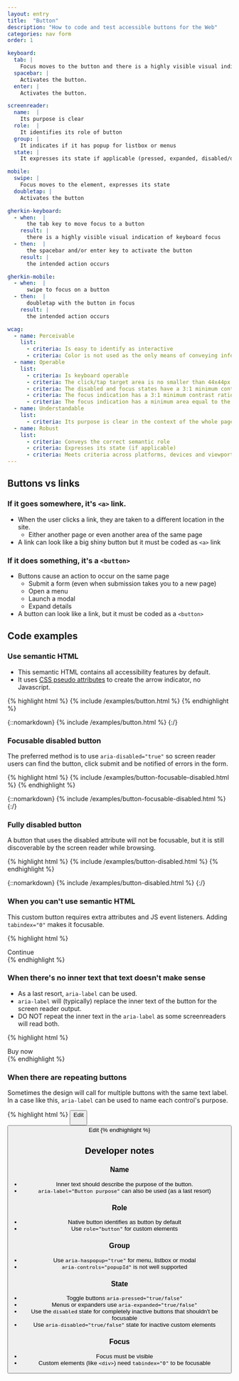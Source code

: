 ```yaml
---
layout: entry
title:  "Button"
description: "How to code and test accessible buttons for the Web"
categories: nav form
order: 1

keyboard:
  tab: |
    Focus moves to the button and there is a highly visible visual indication of keyboard focus
  spacebar: |
    Activates the button.
  enter: |
    Activates the button.

screenreader:
  name:  |
    Its purpose is clear
  role:  |
    It identifies its role of button
  group: |
    It indicates if it has popup for listbox or menus
  state: |
    It expresses its state if applicable (pressed, expanded, disabled/dimmed/unavailable)

mobile:
  swipe: |
    Focus moves to the element, expresses its state
  doubletap: |
    Activates the button

gherkin-keyboard: 
  - when:  |
      the tab key to move focus to a button
    result: |
      there is a highly visible visual indication of keyboard focus
  - then:  |
      the spacebar and/or enter key to activate the button
    result: |
      the intended action occurs

gherkin-mobile:
  - when:  |
      swipe to focus on a button
  - then:  |
      doubletap with the button in focus
    result: |
      the intended action occurs

wcag:
  - name: Perceivable
    list:
      - criteria: Is easy to identify as interactive
      - criteria: Color is not used as the only means of conveying information (error, success, pressed, expanded, etc)
  - name: Operable
    list:
      - criteria: Is keyboard operable
      - criteria: The click/tap target area is no smaller than 44x44px
      - criteria: The disabled and focus states have a 3:1 minimum contrast ratio against default
      - criteria: The focus indication has a 3:1 minimum contrast ratio against adjacent elements
      - criteria: The focus indication has a minimum area equal to the width of the element and 2px in height
  - name: Understandable
    list:
      - criteria: Its purpose is clear in the context of the whole page
  - name: Robust
    list:
      - criteria: Conveys the correct semantic role 
      - criteria: Expresses its state (if applicable)
      - criteria: Meets criteria across platforms, devices and viewports
---
```


## Buttons vs links

### If it goes somewhere, it's `<a>` link.

- When the user clicks a link, they are taken to a different location in the site.
  - Either another page or even another area of the same page
- A link can look like a big shiny button but it must be coded as `<a>` link

### If it does something, it's a `<button>`

- Buttons cause an action to occur on the same page
  - Submit a form (even when submission takes you to a new page)
  - Open a menu
  - Launch a modal
  - Expand details
- A button can look like a link, but it must be coded as a `<button>`

## Code examples

### Use semantic HTML

- This semantic HTML contains all accessibility features by default.
- It uses [CSS pseudo attributes](https://github.com/tmobile/magentaA11y/blob/main/_sass/modules/_button.scss) to create the arrow indicator, no Javascript.

{% highlight html %}
{% include /examples/button.html %}
{% endhighlight %}

{::nomarkdown}
<example>
{% include /examples/button.html %}
</example>
{:/}

### Focusable disabled button

The preferred method is to use `aria-disabled="true"` so screen reader users can find the button, click submit and be notified of errors in the form.

{% highlight html %}
{% include /examples/button-focusable-disabled.html %}
{% endhighlight %}

{::nomarkdown}
<example>
{% include /examples/button-focusable-disabled.html %}
</example>
{:/}

### Fully disabled button

A button that uses the disabled attribute will not be focusable, but it is still discoverable by the screen reader while browsing.

{% highlight html %}
{% include /examples/button-disabled.html %}
{% endhighlight %}

{::nomarkdown}
<example>
{% include /examples/button-disabled.html %}
</example>
{:/}

### When you can't use semantic HTML

This custom button requires extra attributes and JS event listeners. Adding `tabindex="0"` makes it focusable.

{% highlight html %}
<div role="button" tabindex="0">
  Continue
</div>
{% endhighlight %}

### When there's no inner text that text doesn't make sense

- As a last resort, `aria-label` can be used.
- `aria-label` will (typically) replace the inner text of the button for the screen reader output.
- DO NOT repeat the inner text in the `aria-label` as some screenreaders will read both.

{% highlight html %}
<div role="button" tabindex="0" aria-label="Continue">
  <!-- icon but no text -->
</div>

<div role="button" tabindex="0" aria-label="Buy now, iPhone 17">
  Buy now <!-- Ambiguous text doesn't describe the intent -->
</div>
{% endhighlight %}


### When there are repeating buttons

Sometimes the design will call for multiple buttons with the same text label. In a case like this, `aria-label` can be used to name each control's purpose.

{% highlight html %}
<button aria-label="Edit payment date">
  Edit
</div>
<button aria-label="Edit payment amount">
  Edit
</div>
{% endhighlight %}

## Developer notes

### Name
- Inner text should describe the purpose of the button.
- `aria-label="Button purpose"` can also be used (as a last resort)

### Role
- Native button identifies as button by default
- Use `role="button"` for custom elements

### Group
- Use `aria-haspopup="true"` for menu, listbox or modal
- `aria-controls="popupId"` is not well supported

### State
- Toggle buttons `aria-pressed="true/false"`
- Menus or expanders use `aria-expanded="true/false"` 
- Use the `disabled` state for completely inactive buttons that shouldn't be focusable
- Use `aria-disabled="true/false"` state for inactive custom elements 

### Focus
- Focus must be visible
- Custom elements (like `<div>`) need `tabindex="0"` to be focusable